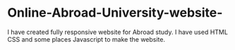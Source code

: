 # Online-Abroad-University-website-
I have created fully responsive website for Abroad study.  I have used HTML  CSS and some places  Javascript to make the website.
